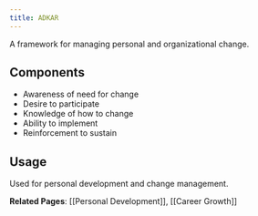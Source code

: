 ```yaml
---
title: ADKAR
---
```


A framework for managing personal and organizational change.

## Components
- Awareness of need for change
- Desire to participate
- Knowledge of how to change
- Ability to implement
- Reinforcement to sustain

## Usage
Used for personal development and change management.

**Related Pages**: [[Personal Development]], [[Career Growth]]
